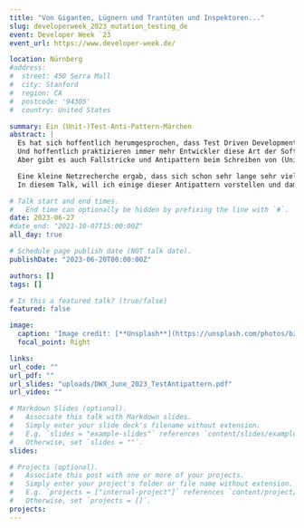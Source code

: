```yaml
---
title: "Von Giganten, Lügnern und Trantüten und Inspektoren..."
slug: developerweek_2023_mutation_testing_de
event: Developer Week `23
event_url: https://www.developer-week.de/

location: Nürnberg
#address:
#  street: 450 Serra Mall
#  city: Stanford
#  region: CA
#  postcode: '94305'
#  country: United States

summary: Ein (Unit-)Test-Anti-Pattern-Märchen
abstract: |
  Es hat sich hoffentlich herumgesprochen, dass Test Driven Development (TDD) eine gute Idee ist, um sich bei der Entwicklungsarbeit ein engmaschiges Sicherheitsnetz zu knüpfen.
  Und hoffentlich praktizieren immer mehr Entwickler diese Art der Softwareentwicklung.
  Aber gibt es auch Fallstricke und Antipattern beim Schreiben von (Unit-)Tests?

  Eine kleine Netzrecherche ergab, dass sich schon sehr lange sehr viele Leute Gedanken zum Thema TDD Antipattern gemacht und diese sogar (wohlklingende) Namen haben.
  In diesem Talk, will ich einige dieser Antipattern vorstellen und damit zum Nachdenken anregen, wie man die eigenen Tests demnächst noch besser und frei von Antipattern schreiben kann.

# Talk start and end times.
#   End time can optionally be hidden by prefixing the line with `#`.
date: 2023-06-27
#date_end: "2021-10-07T15:00:00Z"
all_day: true

# Schedule page publish date (NOT talk date).
publishDate: "2023-06-20T00:00:00Z"

authors: []
tags: []

# Is this a featured talk? (true/false)
featured: false

image:
  caption: 'Image credit: [**Unsplash**](https://unsplash.com/photos/bzdhc5b3Bxs)'
  focal_point: Right

links:
url_code: ""
url_pdf: ""
url_slides: "uploads/DWX_June_2023_TestAntipattern.pdf"
url_video: ""

# Markdown Slides (optional).
#   Associate this talk with Markdown slides.
#   Simply enter your slide deck's filename without extension.
#   E.g. `slides = "example-slides"` references `content/slides/example-slides.md`.
#   Otherwise, set `slides = ""`.
slides:

# Projects (optional).
#   Associate this post with one or more of your projects.
#   Simply enter your project's folder or file name without extension.
#   E.g. `projects = ["internal-project"]` references `content/project/deep-learning/index.md`.
#   Otherwise, set `projects = []`.
projects:
---
```

